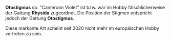 **Otostigmus** sp. "Cameroon Violet" ist bzw. war im Hobby fälschlicherweise der Gattung **Rhysida** zugeordnet. Die Position der Stigmen entspricht jedoch der Gattung **Otostigmus**.

Diese markante Art scheint seit 2020 nicht mehr im europäischen Hobby vertreten zu sein.
